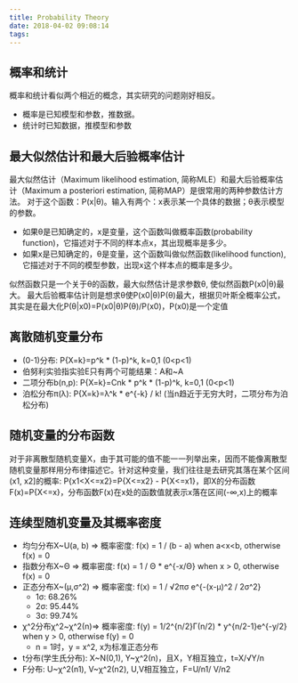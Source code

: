 ```yaml
---
title: Probability Theory
date: 2018-04-02 09:08:14
tags:
---
```


## 概率和统计
概率和统计看似两个相近的概念，其实研究的问题刚好相反。
- 概率是已知模型和参数，推数据。
- 统计时已知数据，推模型和参数

## 最大似然估计和最大后验概率估计
最大似然估计（Maximum likelihood estimation, 简称MLE）和最大后验概率估计（Maximum a posteriori estimation, 简称MAP）是很常用的两种参数估计方法。
对于这个函数：P(x|θ)。输入有两个：x表示某一个具体的数据；θ表示模型的参数。
- 如果θ是已知确定的，x是变量，这个函数叫做概率函数(probability function)，它描述对于不同的样本点x，其出现概率是多少。
- 如果x是已知确定的，θ是变量，这个函数叫做似然函数(likelihood function), 它描述对于不同的模型参数，出现x这个样本点的概率是多少。

似然函数只是一个关于θ的函数，最大似然估计是求参数θ, 使似然函数P(x0|θ)最大。
最大后验概率估计则是想求θ使P(x0|θ)P(θ)最大，根据贝叶斯全概率公式，其实是在最大化P(θ|x0)=P(x0|θ)P(θ)/P(x0)，P(x0)是一个定值


## 离散随机变量分布
- (0-1)分布: P{X=k}=p^k * (1-p)^k, k=0,1 (0<p<1)
- 伯努利实验指实验E只有两个可能结果：A和~A
- 二项分布b(n,p): P{X=k}=Cnk * p^k * (1-p)^k, k=0,1 (0<p<1)
- 泊松分布π(λ): P{X=k}=λ^k * e^{-k} / k! (当n趋近于无穷大时，二项分布为泊松分布)


## 随机变量的分布函数
对于非离散型随机变量X，由于其可能的值不能一一列举出来，因而不能像离散型随机变量那样用分布律描述它。针对这种变量，我们往往是去研究其落在某个区间(x1, x2]的概率: P{x1<X<=x2}=P{X<=x2} - P{X<=x1}，即X的分布函数F(x)=P{X<=x}，分布函数F(x)在x处的函数值就表示x落在区间(-∞,x)上的概率


## 连续型随机变量及其概率密度
- 均匀分布X~U(a, b) => 概率密度: f(x) = 1 / (b - a) when a<x<b, otherwise f(x) = 0
- 指数分布X~Θ       => 概率密度: f(x) = 1 / Θ * e^{-x/Θ} when x > 0, otherwise f(x) = 0
- 正态分布X~(µ,σ^2) => 概率密度: f(x) = 1 / √2πσ e^{-(x-µ)^2 / 2σ^2}
    * 1σ: 68.26%
    * 2σ: 95.44%
    * 3σ: 99.74%
- χ^2分布χ^2~χ^2(n)=> 概率密度: f(y) = 1/2^{n/2}Γ(n/2) * y^{n/2-1}e^{-y/2} when y > 0, otherwise f(y) = 0
    * n = 1时，y = x^2, x为标准正态分布
- t分布(学生氏分布): X~N(0,1), Y~χ^2(n)，且X，Y相互独立，t=X/√Y/n
- F分布: U~χ^2(n1), V~χ^2(n2), U,V相互独立，F=U/n1/ V/n2
